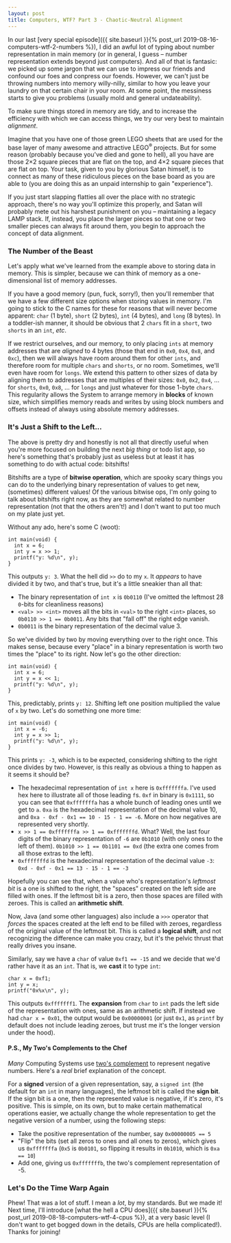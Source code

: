 ```yaml
---
layout: post
title: Computers, WTF? Part 3 - Chaotic-Neutral Alignment
---
```

In our last [very special episode]({{ site.baseurl }}{% post_url 2019-08-16-computers-wtf-2-numbers %}), 
I did an awful lot of typing about number representation in main memory (or in 
general, I guess – number representation extends beyond just computers). And 
all of that is fantasic: we picked up some jargon that we can use to impress 
our friends and confound our foes and conpress our foends. However, we can't 
just be throwing numbers into memory willy-nilly, similar to how you leave 
your laundry on that certain chair in your room. At some point, the messiness 
starts to give you problems (usually mold and general undateability).

To make sure things stored in memory are tidy, and to increase the efficiency 
with which we can access things, we try our very best to maintain *alignment*.

Imagine that you have one of those green LEGO sheets that are used for the 
base layer of many awesome and attractive LEGO<sup>&reg;</sup> projects. But 
for some reason (probably because you've died and gone to hell), all you have 
are those 2&times;2 square pieces that are flat on the top, and 4&times;2 
square pieces that are flat on top. Your task, given to you by glorious Satan 
himself, is to connect as many of these ridiculous pieces on the base board as 
you are able to (you are doing this as an unpaid internship to gain 
"experience").

If you just start slapping flatties all over the place with no strategic 
approach, there's no way you'll optimize this properly, and Satan will 
probably mete out his harshest punishment on you – maintaining a legacy LAMP 
stack. If, instead, you place the larger pieces so that one or two smaller 
pieces can always fit around them, you begin to approach the concept of data 
alignment.

### The Number of the Beast
Let's apply what we've learned from the example above to storing data in 
memory. This is simpler, because we can think of memory as a one-dimensional 
list of memory addresses.

If you have a good memory (pun, fuck, sorry!), then you'll remember that we 
have a few different size options when storing values in memory. I'm going to 
stick to the C names for these for reasons that will never become apparent: 
`char` (1 byte), `short` (2 bytes), `int` (4 bytes), and `long` (8 bytes). In 
a toddler-ish manner, it should be obvious that 2 `chars` fit in a `short`, 
two `shorts` in an `int`, *etc*.

If we restrict ourselves, and our memory, to only placing `ints` at memory 
addresses that are *aligned* to 4 bytes (those that end in `0x0`, `0x4`, 
`0x8`, and `0xc`), then we will always have room around them for other `ints`, 
and therefore room for multiple `chars` and `shorts`, or no room. Sometimes, 
we'll even have room for `longs`. We extend this pattern to other sizes of 
data by aligning them to addresses that are multiples of their sizes: `0x0`, 
`0x2`, `0x4`, ... for `shorts`, `0x0`, `0x8`, ... for `longs` and just 
whatever for those 1-byte `chars`. This regularity allows the System to 
arrange memory in **blocks** of known size, which simplifies memory reads and 
writes by using block numbers and offsets instead of always using absolute 
memory addresses.

### It's Just a Shift to the Left...
The above is pretty dry and honestly is not all that directly useful when 
you're more focused on building the next *big thing* or todo list app, so 
here's something that's probably just as useless but at least it has something 
to do with actual code: bitshifts!

Bitshifts are a type of **bitwise operation**, which are spooky scary things 
you can do to the underlying binary representation of values to get new, 
(sometimes) different values! Of the various bitwise ops, I'm only going to 
talk about bitshifts right now, as they are somewhat related to number 
representation (not that the others aren't!) and I don't want to put too much 
on my plate just yet.

Without any ado, here's some C (woot):

    int main(void) {
      int x = 6;
      int y = x >> 1;
      printf("y: %d\n", y);
    }

This outputs `y: 3`. What the hell did `>>` do to my `x`. It *appears* to have 
divided it by two, and that's true, but it's a little sneakier than all that:

  * The binary representation of `int x` is `0b0110` (I've omitted the 
    leftmost 28 `0`-bits for cleanliness reasons)
  * `<val> >> <int>` moves all the bits in `<val>` to the right `<int>` 
    places, so `0b0110 >> 1 == 0b0011`. Any bits that "fall off" the right 
    edge vanish.
  * `0b0011` is the binary representation of the decimal value 3.

So we've divided by two by moving everything over to the right once. This 
makes sense, because every "place" in a binary representation is worth two 
times the "place" to its right. Now let's go the other direction:

    int main(void) {
      int x = 6;
      int y = x << 1;
      printf("y: %d\n", y);
    }

This, predictably, prints `y: 12`. Shifting left one position multiplied the 
value of `x` by two. Let's do something one more time:

    int main(void) {
      int x = -6;
      int y = x >> 1;
      printf("y: %d\n", y);
    }

This prints `y: -3`, which is to be expected, considering shifting to the 
right once divides by two. However, is this really as obvious a thing to 
happen as it seems it should be?

  * The hexadecimal representation of `int x` here is `0xfffffffa`. I've used 
    hex here to illustrate all of those leading `f`s. `0xf` in binary is 
    `0x1111`, so you can see that `0xfffffffa` has a whole bunch of leading 
    ones until we get to `a`. `0xa` is the hexadecimal representation of the 
    decimal value 10, and `0xa - 0xf - 0x1 == 10 - 15 - 1 == -6`. More on how 
    negatives are represented very shortly.
  * `x >> 1 == 0xfffffffa >> 1 == 0xfffffffd`. What? Well, the last four 
    digits of the binary representation of `-6` are `0b1010` (with only ones 
    to the left of them). `0b1010 >> 1 == 0b1101 == 0xd` (the extra one comes 
    from all those extras to the left).
  * `0xfffffffd` is the hexadecimal representation of the decimal value `-3`: 
    `0xd - 0xf - 0x1 == 13 - 15 - 1 == -3`

Hopefully you can see that, when a value who's representation's *leftmost bit* 
is a one is shifted to the right, the "spaces" created on the left side are 
filled with ones. If the leftmost bit is a zero, then those spaces are filled 
with zeroes. This is called an **arithmetic shift**.

Now, Java (and some other languages) also include a `>>>` operator that 
*forces* the spaces created at the left end to be filled with zeroes, 
regardless of the original value of the leftmost bit. This is called a 
**logical shift**, and not recognizing the difference can make you crazy, but 
it's the pelvic thrust that really drives you insane.

Similarly, say we have a `char` of value `0xf1 == -15` and we decide that we'd 
rather have it as an `int`. That is, we **cast** it to type `int`:

    char x = 0xf1;
    int y = x;
    printf("0x%x\n", y);

This outputs `0xfffffff1`. The **expansion** from `char` to `int` pads the 
left side of the representation with ones, same as an arithmetic shift. If 
instead we had `char x = 0x01`, the output would be `0x00000001` (or just 
`0x1`, as `printf` by default does not include leading zeroes, but trust me 
it's the longer version under the hood).

#### P.S., My Two's Complements to the Chef
*Many* Computing Systems use [two's complement](https://en.wikipedia.org/wiki/Two's_complement) 
to represent negative numbers. Here's a *real* brief explanation of the 
concept.

For a **signed** version of a given representation, say, a `signed int` (the 
default for an `int` in many languages), the leftmost bit is called the 
**sign bit**. If the sign bit is a one, then the represented value is 
negative, if it's zero, it's positive. This is simple, on its own, but to make 
certain mathematical operations easier, we actually change the whole 
representation to get the negative version of a number, using the following 
steps:

  * Take the positive representation of the number, say `0x00000005 == 5`
  * "Flip" the bits (set all zeros to ones and all ones to zeros), which gives 
    us `0xfffffffa` (`0x5` is `0b0101`, so flipping it results in `0b1010`, 
    which is `0xa == 10`)
  * Add one, giving us `0xfffffffb`, the two's complement representation of -5.

### Let's Do the Time Warp Again
Phew! That was a lot of stuff. I mean a *lot*, by my standards. But we made 
it! Next time, I'll introduce [what the hell a CPU does]({{ site.baseurl }}{% post_url 2019-08-18-computers-wtf-4-cpus %}), 
at a very basic level (I don't want to get bogged down in the details, CPUs 
are hella complicated!).  Thanks for joining!
